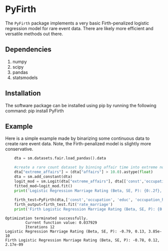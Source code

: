 # PyFirth

The <code>PyFirth</code> package implements a very basic Firth-penalized logistic regression model for rare event data. There are likely more efficient and versatile methods out there.

## Dependencies

1) numpy
2) scipy
3) pandas
4) statsmodels

## Installation

The software package can be installed using pip by running the following command:
pip install PyFirth

##  Example

Here is a simple example made by binarizing some continuous data to create rare event data. Note, the Firth-penalized model is slightly more conservative.

``` python
    dta = sm.datasets.fair.load_pandas().data

    #create a rare count dataset by binning affair time into extreme not extreme
    dta["extreme_affairs"] = (dta["affairs"] > 10.0).astype(float)
    dta = sm.add_constant(dta)
    logit_mod = sm.Logit(dta["extreme_affairs"], dta[['const','occupation', 'educ', 'occupation_husb','rate_marriage','age','yrs_married','children','religious']])
    fitted_mod=logit_mod.fit()
    print('Logistic Regression Marriage Rating (Beta, SE, P): {0:.2f}, {1:.2f}, {2:.2e}'.format(fitted_mod.params['rate_marriage'],fitted_mod.bse['rate_marriage'],fitted_mod.pvalues['rate_marriage']))
    
    firth_test=PyFirth(dta,['const','occupation', 'educ', 'occupation_husb','rate_marriage','age','yrs_married','children','religious'],'extreme_affairs',hasconst=True)
    firth_output=firth_test.fit('rate_marriage')
    print('Firth Logistic Regression Marriage Rating (Beta, SE, P): {0:.2f}, {1:.2f}, {2:.2e}'.format(firth_output['ParamTable'].loc['rate_marriage']['BETA'],firth_output['ParamTable'].loc['rate_marriage']['SE'],firth_output['PVal']))

```

``` 
Optimization terminated successfully.
         Current function value: 0.037929
         Iterations 12
Logistic Regression Marriage Rating (Beta, SE, P): -0.79, 0.13, 3.85e-10
Firth Logistic Regression Marriage Rating (Beta, SE, P): -0.78, 0.12, 2.17e-09
```
